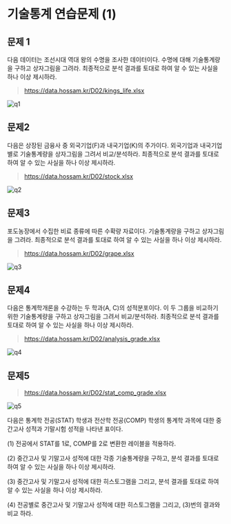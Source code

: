 # 기술통계 연습문제 (1)

## 문제 1

다음 데이터는 조선시대 역대 왕의 수명을 조사한 데이터이다. 수명에 대해 기술통계량을 구하고 상자그림을 그려라. 최종적으로 분석 결과를 토대로 하여 알 수 있는 사실을 하나 이상 제시하라.

> https://data.hossam.kr/D02/kings_life.xlsx

![q1](res/q1.png)

## 문제2

다음은 상장된 금융사 중 외국기업(F)과 내국기업(K)의 주가이다. 외국기업과 내국기업별로 기술통계량을 상자그림을 그려서 비교/분석하라. 최종적으로 분석 결과를 토대로 하여 알 수 있는 사실을 하나 이상 제시하라.

> https://data.hossam.kr/D02/stock.xlsx

![q2](res/q2.png)

## 문제3

포도농장에서 수집한 비료 종류에 따른 수확량 자료이다. 기술통계량을 구하고 상자그림을 그려라. 최종적으로 분석 결과를 토대로 하여 알 수 있는 사실을 하나 이상 제시하라.

> https://data.hossam.kr/D02/grape.xlsx

![q3](res/q3.png)

## 문제4

다음은 통계학개론을 수강하는 두 학과(A, C)의 성적분포이다. 이 두 그룹을 비교하기 위한 기술통계량을 구하고 상자그림을 그려서 비교/분석하라. 최종적으로 분석 결과를 토대로 하여 알 수 있는 사실을 하나 이상 제시하라.

> https://data.hossam.kr/D02/analysis_grade.xlsx

![q4](res/q4.png)

## 문제5

> https://data.hossam.kr/D02/stat_comp_grade.xlsx

![q5](res/q5.png)

다음은 통계학 전공(STAT) 학생과 전산학 전공(COMP) 학생의 통계학 과목에 대한 중간고사 성적과 기말시험 성적을 나타낸 표이다.

(1) 전공에서 STAT를 1로, COMP를 2로 변환한 레이블을 적용하라.

(2) 중간고사 및 기말고사 성적에 대한 각종 기술통계량을 구하고, 분석 결과를 토대로 하여 알 수 있는 사실을 하나 이상 제시하라.

(3) 중간고사 및 기말고사 성적에 대한 히스토그램을 그리고, 분석 결과를 토대로 하여 알 수 있는 사실을 하나 이상 제시하라.

(4) 전공별로 중간고사 및 기말고사 성적에 대한 히스토그램을 그리고, (3)번의 결과와 비교 하라.